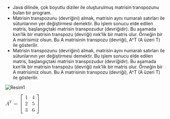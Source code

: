 * Java dilinde, çok boyutlu diziler ile oluşturulmuş matrisin transpozunu bulan bir program.
* Matrisin transpozunu (devriğini) almak, matrisin aynı numaralı satırları ile sütunlarının yer değiştirmesi demektir. Bu işlem sonucu elde edilen matris, başlangıçtaki matrisin transpozudur (devriğidir). Bu aşamada kxn’lik bir matrisin transpozu (devriği) nxk’lik bir matris olur. Örneğin bir A matrisimiz olsun. Bu A matrisinin transpozu (devriği), A^T (A üzeri T) ile gösterilir.
* Matrisin transpozunu (devriğini) almak, matrisin aynı numaralı satırları ile sütunlarının yer değiştirmesi demektir. Bu işlem sonucu elde edilen matris, başlangıçtaki matrisin transpozudur (devriğidir). Bu aşamada kxn’lik bir matrisin transpozu (devriği) nxk’lik bir matris olur. Örneğin bir A matrisimiz olsun. Bu A matrisinin transpozu (devriği), A^T (A üzeri T) ile gösterilir.

![Resim1](https://raw.githubusercontent.com/Kodluyoruz/taskforce/git/git/markdown-nedir-nasil-kullaniriz-/figures/kodluyoruz_logo.jpghttps://raw.githubusercontent.com/Kodluyoruz/taskforce/git/git/markdown-nedir-nasil-kullaniriz-/figures/kodluyoruz_logo.jpg)

![Resim2](https://raw.githubusercontent.com/Kodluyoruz/taskforce/main/java101/odev-array-transpose/figures/c2.png)

